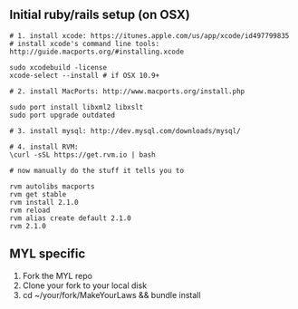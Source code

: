 Initial ruby/rails setup (on OSX)
---------------------------------

    # 1. install xcode: https://itunes.apple.com/us/app/xcode/id497799835
    # install xcode's command line tools: http://guide.macports.org/#installing.xcode
    
    sudo xcodebuild -license
    xcode-select --install # if OSX 10.9+
    
    # 2. install MacPorts: http://www.macports.org/install.php
    
    sudo port install libxml2 libxslt
    sudo port upgrade outdated
    
    # 3. install mysql: http://dev.mysql.com/downloads/mysql/
    
    # 4. install RVM:
    \curl -sSL https://get.rvm.io | bash
    
    # now manually do the stuff it tells you to
    
    rvm autolibs macports
    rvm get stable
    rvm install 2.1.0
    rvm reload
    rvm alias create default 2.1.0
    rvm 2.1.0


MYL specific
------------

1. Fork the MYL repo
2. Clone your fork to your local disk
3. cd ~/your/fork/MakeYourLaws &&  bundle install

